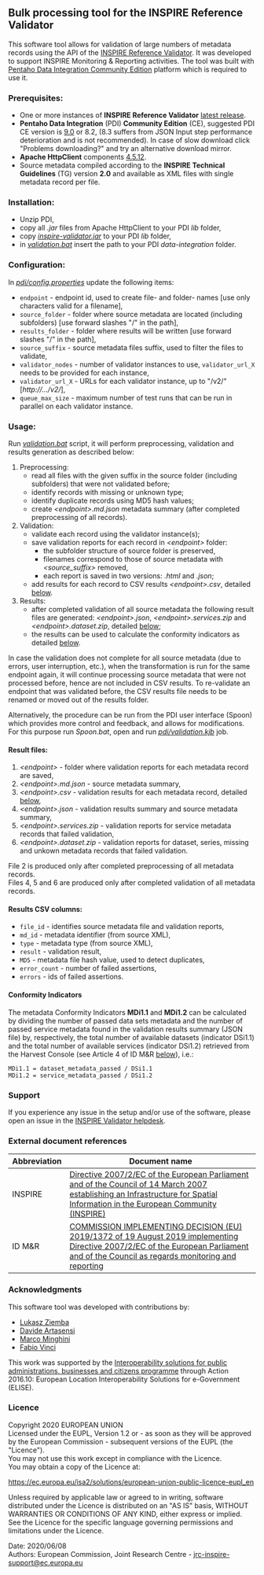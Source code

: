 ## Bulk processing tool for the INSPIRE Reference Validator
This software tool allows for validation of large numbers of metadata records using the API of the [INSPIRE Reference Validator](https://inspire.ec.europa.eu/validator/about/). It was developed to support INSPIRE Monitoring & Reporting activities. The tool was built with [Pentaho Data Integration Community Edition](https://community.hitachivantara.com/s/article/data-integration-kettle) platform which is required to use it.

### Prerequisites:
- One or more instances of **INSPIRE Reference Validator** [latest release](https://github.com/inspire-eu-validation/community/releases/latest).
- **Pentaho Data Integration** (PDI) **Community Edition** (CE), suggested PDI CE version is [9.0](https://sourceforge.net/projects/pentaho/files/Pentaho%209.0/client-tools/pdi-ce-9.0.0.0-423.zip/download) or 8.2, (8.3 suffers from JSON Input step performance deterioration and is not recommended). In case of slow download click "Problems downloading?" and try an alternative download mirror.
- **Apache HttpClient** components [4.5.12](https://downloads.apache.org/httpcomponents/httpclient/binary/httpcomponents-client-4.5.12-bin.zip).
- Source metadata compiled according to the **INSPIRE Technical Guidelines** (TG) version **2.0** and available as XML files with single metadata record per file.

### Installation:
- Unzip PDI,
- copy all *.jar* files from Apache HttpClient to your PDI *lib* folder,
- copy [*inspire-validator.jar*](inspire-validator.jar) to your PDI *lib* folder,
- in [*validation.bat*](validation.bat) insert the path to your PDI *data-integration* folder.

### Configuration:
In [*pdi/config.properties*](pdi/config.properties) update the following items:
- `endpoint` - endpoint id, used to create file- and folder- names [use only characters valid for a filename],
- `source_folder` - folder where source metadata are located (including subfolders) [use forward slashes "/" in the path],
- `results_folder` - folder where results will be written [use forward slashes "/" in the path],
- `source_suffix` - source metadata files suffix, used to filter the files to validate,
- `validator_nodes` - number of validator instances to use, `validator_url_X` needs to be provided for each instance,
- `validator_url_X` - URLs for each validator instance, up to "/v2/" [*http://.../v2/*],
- `queue_max_size` - maximum number of test runs that can be run in parallel on each validator instance.

### Usage:
Run [*validation.bat*](validation.bat) script, it will perform preprocessing, validation and results generation as described below:
1. Preprocessing:
   - read all files with the given suffix in the source folder (including subfolders) that were not validated before;
   - identify records with missing or unknown type;
   - identify duplicate records using MD5 hash values;
   - create *\<endpoint\>.md.json* metadata summary (after completed preprocessing of all records).
2. Validation:
   - validate each record using the validator instance(s);
   - save validation reports for each record in *\<endpoint\>* folder:
     - the subfolder structure of source folder is preserved, 
	 - filenames correspond to those of source metadata with *\<source_suffix\>* removed, 
	 - each report is saved in two versions: *.html* and *.json*;
   - add results for each record to CSV results *\<endpoint\>.csv*, detailed [below](#results-csv-columns).
3. Results:
   - after completed validation of all source metadata the following result files are generated: *\<endpoint\>.json*, *\<endpoint\>.services.zip* and *\<endpoint\>.dataset.zip*, detailed [below](#result-files);
   - the results can be used to calculate the conformity indicators as detailed [below](#conformity-indicators).

In case the validation does not complete for all source metadata (due to errors, user interruption, etc.), when the transformation is run for the same endpoint again, it will continue processing source metadata that were not processed before, hence are not included in CSV results. To re-validate an endpoint that was validated before, the CSV results file needs to be renamed or moved out of the results folder.  

Alternatively, the procedure can be run from the PDI user interface (Spoon) which provides more control and feedback, and allows for modifications. For this purpose run *Spoon.bat*, open and run [*pdi/validation.kjb*](pdi/validation.kjb) job.

#### Result files:
1. *\<endpoint\>* - folder where validation reports for each metadata record are saved,
2. *\<endpoint\>.md.json* - source metadata summary,
3. *\<endpoint\>.csv* - validation results for each metadata record, detailed [below](#results-csv-columns),
4. *\<endpoint\>.json* - validation results summary and source metadata summary,
5. *\<endpoint\>.services.zip* - validation reports for service metadata records that failed validation,
6. *\<endpoint\>.dataset.zip* - validation reports for dataset, series, missing and unkown metadata records that failed validation.

File 2 is produced only after completed preprocessing of all metadata records.  
Files 4, 5 and 6 are produced only after completed validation of all metadata records.

#### Results CSV columns:
- `file_id` - identifies source metadata file and validation reports,
- `md_id` - metadata identifier (from source XML),
- `type` - metadata type (from source XML),
- `result` - validation result,
- `MD5` - metadata file hash value, used to detect duplicates,
- `error_count` - number of failed assertions,
- `errors` - ids of failed assertions.

#### Conformity Indicators
The metadata Conformity Indicators **MDi1.1** and **MDi1.2** can be calculated by dividing the number of passed data sets metadata and the number of passed service metadata found in the validation results summary (JSON file) by, respectively, the total number of available datasets (indicator DSi1.1) and the total number of available services (indicator DSi1.2) retrieved from the Harvest Console (see Article 4 of ID M&R [below](#external-document-references)), i.e.:
```
MDi1.1 = dataset_metadata_passed / DSi1.1
MDi1.2 = service_metadata_passed / DSi1.2
```

### Support
If you experience any issue in the setup and/or use of the software, please open an issue in the [INSPIRE Validator helpdesk](https://github.com/inspire-eu-validation/community/issues/new/choose).

### External document references

| Abbreviation | Document name                       |
| ------------ | ----------------------------------- |
| INSPIRE | [Directive 2007/2/EC of the European Parliament and of the Council of 14 March 2007 establishing an Infrastructure for Spatial Information in the European Community (INSPIRE)](http://eur-lex.europa.eu/legal-content/EN/TXT/PDF/?uri=CELEX:32007L0002&from=EN) |
| ID M&R | [COMMISSION IMPLEMENTING DECISION (EU) 2019/1372 of 19 August 2019 implementing Directive  2007/2/EC of  the  European Parliament and  of  the  Council as  regards monitoring and reporting](https://eur-lex.europa.eu/legal-content/EN/TXT/PDF/?uri=CELEX:32019D1372&from=EN) |

### Acknowledgments
This software tool was developed with contributions by:
- [Lukasz Ziemba](https://github.com/ukiz)
- [Davide Artasensi](https://github.com/dartasensi)
- [Marco Minghini](https://github.com/MarcoMinghini)
- [Fabio Vinci](https://github.com/fabiovin)

This work was supported by the [Interoperability solutions for public administrations, businesses and citizens programme](http://ec.europa.eu/isa2) through Action 2016.10: European Location Interoperability Solutions for e-Government (ELISE).

### Licence
Copyright 2020 EUROPEAN UNION  
Licensed under the EUPL, Version 1.2 or - as soon as they will be approved by the European Commission - subsequent versions of the EUPL (the "Licence").  
You may not use this work except in compliance with the Licence.  
You may obtain a copy of the Licence at:

https://ec.europa.eu/isa2/solutions/european-union-public-licence-eupl_en

Unless required by applicable law or agreed to in writing, software distributed under the Licence is distributed on an "AS IS" basis, WITHOUT WARRANTIES OR CONDITIONS OF ANY KIND, either express or implied.  
See the Licence for the specific language governing permissions and limitations under the Licence.

Date: 2020/06/08  
Authors: European Commission, Joint Research Centre - jrc-inspire-support@ec.europa.eu
